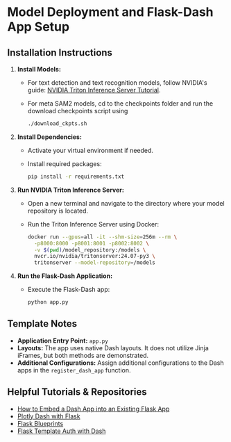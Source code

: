 # Model Deployment and Flask-Dash App Setup

## Installation Instructions

1. **Install Models:**
   - For text detection and text recognition models, follow NVIDIA's guide: [NVIDIA Triton Inference Server Tutorial](https://github.com/triton-inference-server/tutorials/blob/main/Conceptual_Guide/Part_1-model_deployment/README.md).
   - For meta SAM2 models, cd to the checkpoints folder and run the download checkpoints script using

     ```bash
     ./download_ckpts.sh
     ```   

2. **Install Dependencies:**
   - Activate your virtual environment if needed.
   - Install required packages:

     ```bash
     pip install -r requirements.txt
     ```

3. **Run NVIDIA Triton Inference Server:**
   - Open a new terminal and navigate to the directory where your model repository is located.
   - Run the Triton Inference Server using Docker:

     ```bash
     docker run --gpus=all -it --shm-size=256m --rm \
       -p8000:8000 -p8001:8001 -p8002:8002 \
       -v $(pwd)/model_repository:/models \
       nvcr.io/nvidia/tritonserver:24.07-py3 \
       tritonserver --model-repository=/models
     ```

4. **Run the Flask-Dash Application:**
   - Execute the Flask-Dash app:

     ```bash
     python app.py
     ```

## Template Notes

- **Application Entry Point:** `app.py`
- **Layouts:** The app uses native Dash layouts. It does not utilize Jinja iFrames, but both methods are demonstrated.
- **Additional Configurations:** Assign additional configurations to the Dash apps in the `register_dash_app` function.

## Helpful Tutorials & Repositories

- [How to Embed a Dash App into an Existing Flask App](https://medium.com/@olegkomarov_77860/how-to-embed-a-dash-app-into-an-existing-flask-app-ea05d7a2210b)
- [Plotly Dash with Flask](https://hackersandslackers.com/plotly-dash-with-flask/)
- [Flask Blueprints](https://hackersandslackers.com/flask-blueprints/)
- [Flask Template Auth with Dash](https://github.com/jimmybow/Flask_template_auth_with_Dash)
